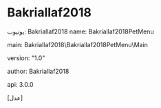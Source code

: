 # Bakriallaf2018
يوتيوب: Bakriallaf2018
name: Bakriallaf2018PetMenu

main: Bakriallaf2018\Bakriallaf2018PetMenu\Main

version: "1.0"

author: Bakriallaf2018

api: 3.0.0

[عدل]
